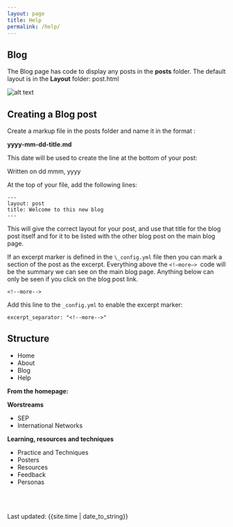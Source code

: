 ```yaml
---
layout: page
title: Help
permalink: /help/
---
```


## Blog
The Blog page has code to display any posts in the **posts** folder. The default layout is in the **Layout** folder: post.html

![alt text](https://github.com/scotentSD/scotentSD.github.io/blob/master/images/blogpost-code.PNG "lines of code to display each blogpost")

## Creating a Blog post
Create a markup file in the posts folder and name it in the format :

**yyyy-mm-dd-title.md**

This date will be used to create the line at the bottom of your post:

Written on dd mmm, yyyy

At the top of your file, add the following lines:  

```
---
layout: post
title: Welcome to this new blog
---
```

This will give the correct layout for your post, and use that title for the blog post itself and for it to be listed with the other blog post on the main blog page.

If an excerpt marker is defined in the `\_config.yml` file then you can mark a section of the post as the excerpt. 
Everything above the  `<!—more—> `code will be the summary we can see on the main blog page. Anything below can only be seen if you click on the blog post link.

```
<!--more--> 
```

Add this line to the `_config.yml` to enable the excerpt marker:

``` 
excerpt_separator: "<!--more-->" 
```

## Structure
- Home
- About
- Blog
- Help

**From the homepage:**

**Worstreams**
- SEP
- International Networks

**Learning, resources and techniques**
- Practice and Techniques
- Posters
- Resources
- Feedback
- Personas

<br><br>
<div>Last updated: {{site.time | date_to_string}}</div>


